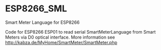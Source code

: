 # ESP8266_SML
Smart Meter Language for ESP8266

Code for ESP8266 ESP01 to read serial SmartMeterLanguage from Smart Meters via D0 optical interface.
More information see http://kabza.de/MyHome/SmartMeter/SmartMeter.php

